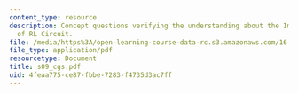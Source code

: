 ```yaml
---
content_type: resource
description: Concept questions verifying the understanding about the Impulse Response
  of RL Circuit.
file: /media/https%3A/open-learning-course-data-rc.s3.amazonaws.com/16-01-unified-engineering-i-ii-iii-iv-fall-2005-spring-2006/4feaa775ce87fbbe7283f4735d3ac7ff_s09_cgs.pdf
file_type: application/pdf
resourcetype: Document
title: s09_cgs.pdf
uid: 4feaa775-ce87-fbbe-7283-f4735d3ac7ff
---
```

